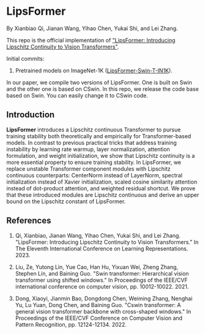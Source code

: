 # LipsFormer


By Xianbiao Qi, Jianan Wang, Yihao Chen, Yukai Shi, and Lei Zhang.

This repo is the official implementation of ["LipsFormer: Introducing Lipschitz Continuity to Vision Transformers"](https://openreview.net/pdf?id=cHf1DcCwcH3).


Initial commits:

1. Pretrained models on ImageNet-1K ([LipsFormer-Swin-T-IN1K](https://github.com/SwinTransformer/storage/releases/download/v1.0.0/swin_tiny_patch4_window7_224.pth)).

In our paper, we compile two versions of LipsFormer. One is built on Swin and the other one is based on CSwin. In this repo, we release the code base based on Swin. You can easily change it to CSwin code.





## Introduction

**LipsFormer** introduces a Lipschitz continuous Transformer to pursue training stability both theoretically and empirically for Transformer-based models. In contrast to previous practical tricks that address training instability by learning rate warmup, layer normalization, attention formulation, and weight initialization, we show that Lipschitz continuity is a more essential property to ensure training stability. In LipsFormer, we replace unstable Transformer component modules with Lipschitz continuous counterparts:  CenterNorm instead of LayerNorm, spectral initialization instead of Xavier initialization, scaled cosine similarity attention instead of dot-product attention, and weighted residual shortcut. We prove that these introduced modules are Lipschitz continuous and derive an upper bound on the Lipschitz constant of LipsFormer.







## References
1. Qi, Xianbiao, Jianan Wang, Yihao Chen, Yukai Shi, and Lei Zhang. "LipsFormer: Introducing Lipschitz Continuity to Vision Transformers." In The Eleventh International Conference on Learning Representations. 2023.

2. Liu, Ze, Yutong Lin, Yue Cao, Han Hu, Yixuan Wei, Zheng Zhang, Stephen Lin, and Baining Guo. "Swin transformer: Hierarchical vision transformer using shifted windows." In Proceedings of the IEEE/CVF international conference on computer vision, pp. 10012-10022. 2021.

3. Dong, Xiaoyi, Jianmin Bao, Dongdong Chen, Weiming Zhang, Nenghai Yu, Lu Yuan, Dong Chen, and Baining Guo. "Cswin transformer: A general vision transformer backbone with cross-shaped windows." In Proceedings of the IEEE/CVF Conference on Computer Vision and Pattern Recognition, pp. 12124-12134. 2022.




